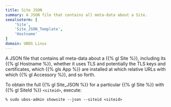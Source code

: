 ```yaml
---
title: Site JSON
summary: A JSON file that contains all meta-data about a Site.
seealsoterm: [
    'Site',
    'Site_JSON_Template',
    'Hostname'
]
domain: UBOS Linux
---
```


A JSON file that contains all meta-data about a {{% gl Site %}}, including its
{{% gl Hostname %}}, whether it uses TLS and potentially the TLS keys and certificates,
which {{% gls App %}} are installed at which relative URLs with which {{% gl Accessory %}},
and so forth.

To obtain the full {{% gl Site_JSON %}} for a particular {{% gl Site %}} with
{{% gl SiteId %}} ``<siteid>``, execute:

```
% sudo ubos-admin showsite --json --siteid <siteid>
```
